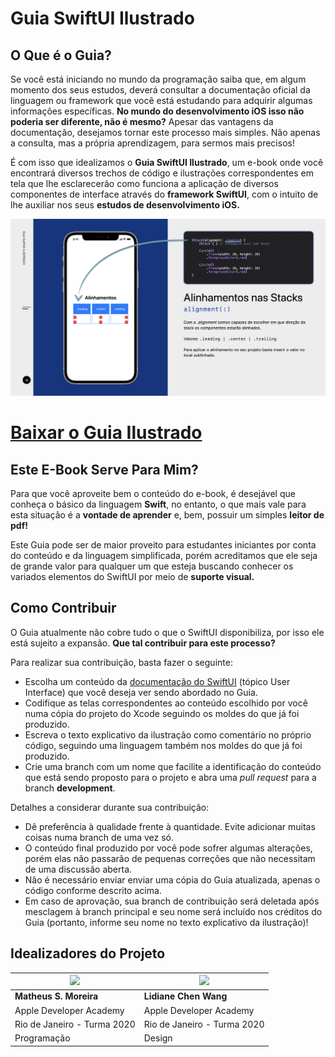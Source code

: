 # Guia SwiftUI Ilustrado
## O Que é o Guia?

Se você está iniciando no mundo da programação saiba que, em algum momento dos seus estudos, deverá consultar a documentação oficial da linguagem ou framework que você está estudando para adquirir algumas informações específicas. **No mundo do desenvolvimento iOS isso não poderia ser diferente, não é mesmo?** Apesar das vantagens da documentação, desejamos tornar este processo mais simples. Não apenas a consulta, mas a própria aprendizagem, para sermos mais precisos!

É com isso que idealizamos o **Guia SwiftUI Ilustrado**, um e-book onde você encontrará diversos trechos de código e ilustrações correspondentes em tela que lhe esclarecerão como funciona a aplicação de diversos componentes de interface através do **framework SwiftUI**, com o intuito de lhe auxiliar nos seus **estudos de desenvolvimento iOS.**

<img src="https://github.com/matheussmoreira/Guia-SwiftUI-Ilustrado/blob/main/Pagina.png">

# [Baixar o Guia Ilustrado](https://drive.google.com/file/d/1Ny6cyyJAH20RqvOlnVDU8AucCRzbc7Nj/view?usp=sharing)

## Este E-Book Serve Para Mim?
Para que você aproveite bem o conteúdo do e-book, é desejável que conheça o básico da linguagem **Swift**, no entanto, o que mais vale para esta situação é a **vontade de aprender** e, bem, possuir um simples **leitor de pdf!**

Este Guia pode ser de maior proveito para estudantes iniciantes por conta do conteúdo e da linguagem simplificada, porém acreditamos que ele seja de grande valor para qualquer um que esteja buscando conhecer os variados elementos do SwiftUI por meio de **suporte visual.**

## Como Contribuir
O Guia atualmente não cobre tudo o que o SwiftUI disponibiliza, por isso ele está sujeito a expansão. **Que tal contribuir para este processo?**

Para realizar sua contribuição, basta fazer o seguinte:

- Escolha um conteúdo da [documentação do SwiftUI](https://developer.apple.com/documentation/swiftui) (tópico User Interface) que você deseja ver sendo abordado no Guia.
- Codifique as telas correspondentes ao conteúdo escolhido por você numa cópia do projeto do Xcode seguindo os moldes do que já foi produzido.
- Escreva o texto explicativo da ilustração como comentário no próprio código, seguindo uma linguagem também nos moldes do que já foi produzido.
- Crie uma branch com um nome que facilite a identificação do conteúdo que está sendo proposto para o projeto e abra uma *pull request* para a branch **development**.

Detalhes a considerar durante sua contribuição:

- Dê preferência à qualidade frente à quantidade. Evite adicionar muitas coisas numa branch de uma vez só.
- O conteúdo final produzido por você pode sofrer algumas alterações, porém elas não passarão de pequenas correções que não necessitam de uma discussão aberta.
- Não é necessário enviar enviar uma cópia do Guia atualizada, apenas o código conforme descrito acima.
- Em caso de aprovação, sua branch de contribuição será deletada após mesclagem à branch principal e seu nome será incluído nos créditos do Guia (portanto, informe seu nome no texto explicativo da ilustração)!

## Idealizadores do Projeto
| <img src="https://avatars.githubusercontent.com/u/62520284?s=400&u=565e559fc4b743cbcd2ee3cde97e30854e166494&v=4" width=200>    | <img src="https://avatars.githubusercontent.com/u/62903825?s=400&u=88e98fba1ed77d9121a5354ec8d1bfeba04e51dd&v=4" width=200> |
| ----------- | ----------- |
| **Matheus S. Moreira** | **Lidiane Chen Wang**|
| Apple Developer Academy | Apple Developer Academy  |
| Rio de Janeiro - Turma 2020 | Rio de Janeiro - Turma 2020 |
| Programação | Design |
